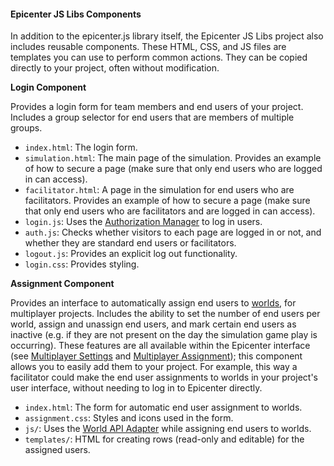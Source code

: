 #### Epicenter JS Libs Components

In addition to the epicenter.js library itself, the Epicenter JS Libs project also includes reusable components. These HTML, CSS, and JS files are templates you can use to perform common actions. They can be copied directly to your project, often without modification.

**Login Component**

Provides a login form for team members and end users of your project. Includes a group selector for end users that are members of multiple groups.

* `index.html`: The login form.
* `simulation.html`: The main page of the simulation. Provides an example of how to secure a page (make sure that only end users who are logged in can access).
* `facilitator.html`: A page in the simulation for end users who are facilitators. Provides an example of how to secure a page (make sure that only end users who are facilitators and are logged in can access).
* `login.js`: Uses the [Authorization Manager](./generated/auth-manager/) to log in users.
* `auth.js`: Checks whether visitors to each page are logged in or not, and whether they are standard end users or facilitators.
* `logout.js`: Provides an explicit log out functionality.
* `login.css`: Provides styling.


**Assignment Component**

Provides an interface to automatically assign  end users to [worlds](../glossary/#world), for multiplayer projects. Includes the ability to set the number of end users per world, assign and unassign end users, and mark certain end users as inactive (e.g. if they are not present on the day the simulation game play is occurring). These features are all available within the Epicenter interface (see [Multiplayer Settings](../updating_your_settings/#multiplayer) and [Multiplayer Assignment](../groups_and_end_users/#multiplayer-assignment)); this component allows you to easily add them to your project. For example, this way a facilitator could make the end user assignments to worlds in your project's user interface, without needing to log in to Epicenter directly.

* `index.html`: The form for automatic end user assignment to worlds.
* `assignment.css`: Styles and icons used in the form.
* `js/`: Uses the [World API Adapter](./generated/world-api-adapter/) while assigning end users to worlds. 
* `templates/`: HTML for creating rows (read-only and editable) for the assigned users.